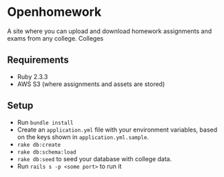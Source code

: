 # Openhomework
A site where you can upload and download homework assignments and exams from any college.
Colleges 

## Requirements
* Ruby 2.3.3
* AWS S3 (where assignments and assets are stored)

## Setup
* Run `bundle install`
* Create an `application.yml` file with your environment variables, based on the keys shown in `application.yml.sample`.
* `rake db:create`
* `rake db:schema:load`
* `rake db:seed` to seed your database with college data.
* Run `rails s -p <some port>` to run it
